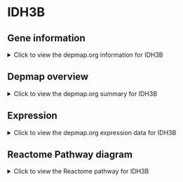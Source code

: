 <h1>IDH3B</h1>

<h2>Gene information</h2>
<details>
  <summary>Click to view the depmap.org information for IDH3B</summary>
  <p><a href="https://depmap.org/portal/gene/IDH3B?tab=about" target="_BLANK">Open page in a new tab...</a></p>
  <iframe src="https://depmap.org/portal/gene/IDH3B?tab=about" style="border:none;width:100%;height:800px"></iframe>
</details>

<h2>Depmap overview</h2>
<details>
  <summary>Click to view the depmap.org summary for IDH3B</summary>
  <p><a href="https://depmap.org/portal/gene/IDH3B?tab=overview" target="_BLANK">Open page in a new tab...</a></p>
  <iframe src="https://depmap.org/portal/gene/IDH3B?tab=overview" style="border:none;width:100%;height:800px"></iframe>
</details>

<h2>Expression</h2>
<details>
  <summary>Click to view the depmap.org expression data for IDH3B</summary>
  <p><a href="https://depmap.org/portal/gene/IDH3B?tab=characterization" target="_BLANK">Open page in a new tab...</a></p>
  <iframe src="https://depmap.org/portal/gene/IDH3B?tab=characterization" style="border:none;width:100%;height:800px"></iframe>
</details>



<h2>Reactome Pathway diagram</h2>
<details>
  <summary>Click to view the Reactome pathway for IDH3B</summary>
  <p><a href="https://reactome.org/PathwayBrowser/#/R-HSA-71403" target="_BLANK">Open page in a new tab...</a></p>
  <p>Citric acid cycle (TCA cycle)</p>
<iframe src="https://reactome.org/PathwayBrowser/#/R-HSA-71403" style="border:none;width:100%;height:800px"></iframe>
</details>




